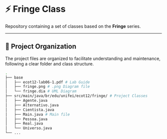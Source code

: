 ﻿# ⚡ Fringe Class

Repository containing a set of classes based on the **Fringe** series.

---

## 📂 Project Organization

The project files are organized to facilitate understanding and maintenance, following a clear folder and class structure.

```bash
.
├── base
│   ├── ecot12-lab06-1.pdf # Lab Guide
│   ├── fringe.png # .png Diagram file
│   └── fringe.dia # UML Diagram
├── src/main/java/br/edu/unifei/ecot12/fringe/ # Project Classes
│   ├── Agente.java
│   ├── Alternativo.java
│   ├── Cientista.java
│   ├── Main.java # Main file
│   ├── Pessoa.java
│   ├── Real.java
│   └── Universo.java
└── ...

```
